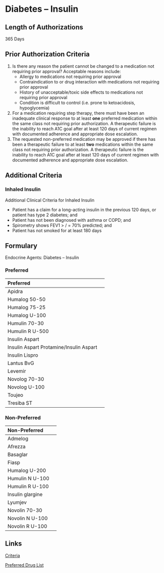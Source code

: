 # Diabetes – Insulin

## Length of Authorizations

365 Days

## Prior Authorization Criteria

1.  Is there any reason the patient cannot be changed to a medication not requiring prior approval? Acceptable reasons include:
    -   Allergy to medications not requiring prior approval
    -   Contraindication to or drug interaction with medications not requiring prior approval
    -   History of unacceptable/toxic side effects to medications not requiring prior approval
    -   Condition is difficult to control (i.e. prone to ketoacidosis, hypoglycemia)
2.  For a medication requiring step therapy, there must have been an inadequate clinical response to at least **one** preferred medication within the same class not requiring prior authorization. A therapeutic failure is the inability to reach A1C goal after at least 120 days of current regimen with documented adherence and appropriate dose escalation.
3.  The requested non-preferred medication may be approved if there has been a therapeutic failure to at least **two** medications within the same class not requiring prior authorization. A therapeutic failure is the inability to reach A1C goal after at least 120 days of current regimen with documented adherence and appropriate dose escalation.

## Additional Criteria

### Inhaled Insulin

Additional Clinical Criteria for Inhaled Insulin

-   Patient has a claim for a long-acting insulin in the previous 120 days, or patient has type 2 diabetes; and
-   Patient has not been diagnosed with asthma or COPD; and
-   Spirometry shows FEV1 \> / = 70% predicted; and
-   Patient has not smoked for at least 180 days

## Formulary

Endocrine Agents: Diabetes – Insulin

### Preferred

| Preferred                               |      |
| :-------------------------------------- | ---: |
| Apidra                                  |      |
| Humalog 50-50                           |      |
| Humalog 75-25                           |      |
| Humalog U-100                           |      |
| Humulin 70-30                           |      |
| Humulin R U-500                         |      |
| Insulin Aspart                          |      |
| Insulin Aspart Protamine/Insulin Aspart |      |
| Insulin Lispro                          |      |
| Lantus BvG                              |      |
| Levemir                                 |      |
| Novolog 70-30                           |      |
| Novolog U-100                           |      |
| Toujeo                                  |      |
| Tresiba ST                              |      |

### Non-Preferred

| Non-Preferred    |      |
| :--------------- | ---: |
| Admelog          |      |
| Afrezza          |      |
| Basaglar         |      |
| Fiasp            |      |
| Humalog U-200    |      |
| Humulin N U-100  |      |
| Humulin R U-100  |      |
| Insulin glargine |      |
| Lyumjev          |      |
| Novolin 70-30    |      |
| Novolin N U-100  |      |
| Novolin R U-100  |      |

## Links

[Criteria](https://pharmacy.medicaid.ohio.gov/sites/default/files/20220415_UPDL_Criteria_FINAL_.pdf#page=48)

[Preferred Drug List](https://pharmacy.medicaid.ohio.gov/sites/default/files/20220701_UPDL_FINAL.pdf#page=19)